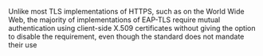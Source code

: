 Unlike most TLS implementations of HTTPS, such as on the World Wide Web, the majority of implementations of EAP-TLS require mutual authentication using client-side X.509 certificates without giving the option to disable the requirement, even though the standard does not mandate their use
